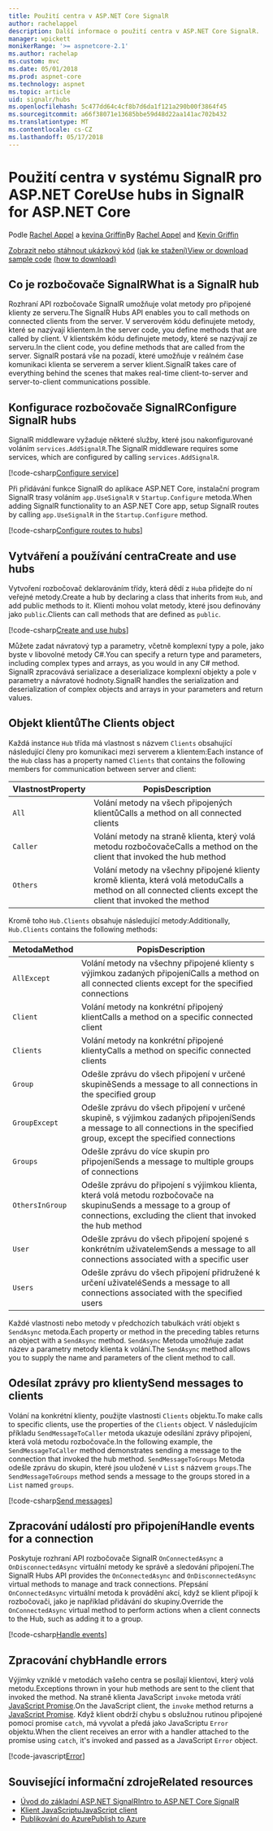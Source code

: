 ```yaml
---
title: Použití centra v ASP.NET Core SignalR
author: rachelappel
description: Další informace o použití centra v ASP.NET Core SignalR.
manager: wpickett
monikerRange: '>= aspnetcore-2.1'
ms.author: rachelap
ms.custom: mvc
ms.date: 05/01/2018
ms.prod: aspnet-core
ms.technology: aspnet
ms.topic: article
uid: signalr/hubs
ms.openlocfilehash: 5c477dd64c4cf8b7d6da1f121a290b00f3864f45
ms.sourcegitcommit: a66f38071e13685bbe59d48d22aa141ac702b432
ms.translationtype: MT
ms.contentlocale: cs-CZ
ms.lasthandoff: 05/17/2018
---
```

# <a name="use-hubs-in-signalr-for-aspnet-core"></a><span data-ttu-id="48a21-103">Použití centra v systému SignalR pro ASP.NET Core</span><span class="sxs-lookup"><span data-stu-id="48a21-103">Use hubs in SignalR for ASP.NET Core</span></span>

<span data-ttu-id="48a21-104">Podle [Rachel Appel](https://twitter.com/rachelappel) a [kevina Griffin](https://twitter.com/1kevgriff)</span><span class="sxs-lookup"><span data-stu-id="48a21-104">By [Rachel Appel](https://twitter.com/rachelappel) and [Kevin Griffin](https://twitter.com/1kevgriff)</span></span>

<span data-ttu-id="48a21-105">[Zobrazit nebo stáhnout ukázkový kód](https://github.com/aspnet/Docs/tree/master/aspnetcore/signalr/hubs/sample/ ) [(jak ke stažení)](xref:tutorials/index#how-to-download-a-sample)</span><span class="sxs-lookup"><span data-stu-id="48a21-105">[View or download sample code](https://github.com/aspnet/Docs/tree/master/aspnetcore/signalr/hubs/sample/ ) [(how to download)](xref:tutorials/index#how-to-download-a-sample)</span></span>

## <a name="what-is-a-signalr-hub"></a><span data-ttu-id="48a21-106">Co je rozbočovače SignalR</span><span class="sxs-lookup"><span data-stu-id="48a21-106">What is a SignalR hub</span></span>

<span data-ttu-id="48a21-107">Rozhraní API rozbočovače SignalR umožňuje volat metody pro připojené klienty ze serveru.</span><span class="sxs-lookup"><span data-stu-id="48a21-107">The SignalR Hubs API enables you to call methods on connected clients from the server.</span></span> <span data-ttu-id="48a21-108">V serverovém kódu definujete metody, které se nazývají klientem.</span><span class="sxs-lookup"><span data-stu-id="48a21-108">In the server code, you define methods that are called by client.</span></span> <span data-ttu-id="48a21-109">V klientském kódu definujete metody, které se nazývají ze serveru.</span><span class="sxs-lookup"><span data-stu-id="48a21-109">In the client code, you define methods that are called from the server.</span></span> <span data-ttu-id="48a21-110">SignalR postará vše na pozadí, které umožňuje v reálném čase komunikaci klienta se serverem a server klient.</span><span class="sxs-lookup"><span data-stu-id="48a21-110">SignalR takes care of everything behind the scenes that makes real-time client-to-server and server-to-client communications possible.</span></span>

## <a name="configure-signalr-hubs"></a><span data-ttu-id="48a21-111">Konfigurace rozbočovače SignalR</span><span class="sxs-lookup"><span data-stu-id="48a21-111">Configure SignalR hubs</span></span>

<span data-ttu-id="48a21-112">SignalR middleware vyžaduje některé služby, které jsou nakonfigurované voláním `services.AddSignalR`.</span><span class="sxs-lookup"><span data-stu-id="48a21-112">The SignalR middleware requires some services, which are configured by calling `services.AddSignalR`.</span></span>

[!code-csharp[Configure service](hubs/sample/startup.cs?range=38)]

<span data-ttu-id="48a21-113">Při přidávání funkce SignalR do aplikace ASP.NET Core, instalační program SignalR trasy voláním `app.UseSignalR` v `Startup.Configure` metoda.</span><span class="sxs-lookup"><span data-stu-id="48a21-113">When adding SignalR functionality to an ASP.NET Core app, setup SignalR routes by calling `app.UseSignalR` in the `Startup.Configure` method.</span></span>

[!code-csharp[Configure routes to hubs](hubs/sample/startup.cs?range=57-60)]

## <a name="create-and-use-hubs"></a><span data-ttu-id="48a21-114">Vytváření a používání centra</span><span class="sxs-lookup"><span data-stu-id="48a21-114">Create and use hubs</span></span>

<span data-ttu-id="48a21-115">Vytvoření rozbočovač deklarováním třídy, která dědí z `Hub`a přidejte do ní veřejné metody.</span><span class="sxs-lookup"><span data-stu-id="48a21-115">Create a hub by declaring a class that inherits from `Hub`, and add public methods to it.</span></span> <span data-ttu-id="48a21-116">Klienti mohou volat metody, které jsou definovány jako `public`.</span><span class="sxs-lookup"><span data-stu-id="48a21-116">Clients can call methods that are defined as `public`.</span></span>

[!code-csharp[Create and use hubs](hubs/sample/hubs/chathub.cs?range=8-37)]

<span data-ttu-id="48a21-117">Můžete zadat návratový typ a parametry, včetně komplexní typy a pole, jako byste v libovolné metody C#.</span><span class="sxs-lookup"><span data-stu-id="48a21-117">You can specify a return type and parameters, including complex types and arrays, as you would in any C# method.</span></span> <span data-ttu-id="48a21-118">SignalR zpracovává serializace a deserializace komplexní objekty a pole v parametry a návratové hodnoty.</span><span class="sxs-lookup"><span data-stu-id="48a21-118">SignalR handles the serialization and deserialization of complex objects and arrays in your parameters and return values.</span></span>

## <a name="the-clients-object"></a><span data-ttu-id="48a21-119">Objekt klientů</span><span class="sxs-lookup"><span data-stu-id="48a21-119">The Clients object</span></span>

<span data-ttu-id="48a21-120">Každá instance `Hub` třída má vlastnost s názvem `Clients` obsahující následující členy pro komunikaci mezi serverem a klientem:</span><span class="sxs-lookup"><span data-stu-id="48a21-120">Each instance of the `Hub` class has a property named `Clients` that contains the following members for communication between server and client:</span></span>

| <span data-ttu-id="48a21-121">Vlastnost</span><span class="sxs-lookup"><span data-stu-id="48a21-121">Property</span></span> | <span data-ttu-id="48a21-122">Popis</span><span class="sxs-lookup"><span data-stu-id="48a21-122">Description</span></span> |
| ------ | ----------- |
| `All` | <span data-ttu-id="48a21-123">Volání metody na všech připojených klientů</span><span class="sxs-lookup"><span data-stu-id="48a21-123">Calls a method on all connected clients</span></span> |
| `Caller` | <span data-ttu-id="48a21-124">Volání metody na straně klienta, který volá metodu rozbočovače</span><span class="sxs-lookup"><span data-stu-id="48a21-124">Calls a method on the client that invoked the hub method</span></span> |
| `Others` | <span data-ttu-id="48a21-125">Volání metody na všechny připojené klienty kromě klienta, která volá metodu</span><span class="sxs-lookup"><span data-stu-id="48a21-125">Calls a method on all connected clients except the client that invoked the method</span></span> |


<span data-ttu-id="48a21-126">Kromě toho `Hub.Clients` obsahuje následující metody:</span><span class="sxs-lookup"><span data-stu-id="48a21-126">Additionally, `Hub.Clients` contains the following methods:</span></span>

| <span data-ttu-id="48a21-127">Metoda</span><span class="sxs-lookup"><span data-stu-id="48a21-127">Method</span></span> | <span data-ttu-id="48a21-128">Popis</span><span class="sxs-lookup"><span data-stu-id="48a21-128">Description</span></span> |
| ------ | ----------- |
| `AllExcept` | <span data-ttu-id="48a21-129">Volání metody na všechny připojené klienty s výjimkou zadaných připojení</span><span class="sxs-lookup"><span data-stu-id="48a21-129">Calls a method on all connected clients except for the specified connections</span></span> |
| `Client` | <span data-ttu-id="48a21-130">Volání metody na konkrétní připojený klient</span><span class="sxs-lookup"><span data-stu-id="48a21-130">Calls a method on a specific connected client</span></span> |
| `Clients` | <span data-ttu-id="48a21-131">Volání metody na konkrétní připojené klienty</span><span class="sxs-lookup"><span data-stu-id="48a21-131">Calls a method on specific connected clients</span></span> |
| `Group` | <span data-ttu-id="48a21-132">Odešle zprávu do všech připojení v určené skupině</span><span class="sxs-lookup"><span data-stu-id="48a21-132">Sends a message to all connections in the specified group</span></span>  |
| `GroupExcept` | <span data-ttu-id="48a21-133">Odešle zprávu do všech připojení v určené skupině, s výjimkou zadaných připojení</span><span class="sxs-lookup"><span data-stu-id="48a21-133">Sends a message to all connections in the specified group, except the specified connections</span></span> |
| `Groups` | <span data-ttu-id="48a21-134">Odešle zprávu do více skupin pro připojení</span><span class="sxs-lookup"><span data-stu-id="48a21-134">Sends a message to multiple groups of connections</span></span>  |
| `OthersInGroup` | <span data-ttu-id="48a21-135">Odešle zprávu do připojení s výjimkou klienta, která volá metodu rozbočovače na skupinu</span><span class="sxs-lookup"><span data-stu-id="48a21-135">Sends a message to a group of connections, excluding the client that invoked the hub method</span></span>  |
| `User` | <span data-ttu-id="48a21-136">Odešle zprávu do všech připojení spojené s konkrétním uživatelem</span><span class="sxs-lookup"><span data-stu-id="48a21-136">Sends a message to all connections associated with a specific user</span></span> |
| `Users` | <span data-ttu-id="48a21-137">Odešle zprávu do všech připojení přidružené k určení uživatelé</span><span class="sxs-lookup"><span data-stu-id="48a21-137">Sends a message to all connections associated with the specified users</span></span> |

<span data-ttu-id="48a21-138">Každé vlastnosti nebo metody v předchozích tabulkách vrátí objekt s `SendAsync` metoda.</span><span class="sxs-lookup"><span data-stu-id="48a21-138">Each property or method in the preceding tables returns an object with a `SendAsync` method.</span></span> <span data-ttu-id="48a21-139">`SendAsync` Metoda umožňuje zadat název a parametry metody klienta k volání.</span><span class="sxs-lookup"><span data-stu-id="48a21-139">The `SendAsync` method allows you to supply the name and parameters of the client method to call.</span></span>

## <a name="send-messages-to-clients"></a><span data-ttu-id="48a21-140">Odesílat zprávy pro klienty</span><span class="sxs-lookup"><span data-stu-id="48a21-140">Send messages to clients</span></span>

<span data-ttu-id="48a21-141">Volání na konkrétní klienty, použijte vlastnosti `Clients` objektu.</span><span class="sxs-lookup"><span data-stu-id="48a21-141">To make calls to specific clients, use the properties of the `Clients` object.</span></span> <span data-ttu-id="48a21-142">V následujícím příkladu `SendMessageToCaller` metoda ukazuje odesílání zprávy připojení, která volá metodu rozbočovače.</span><span class="sxs-lookup"><span data-stu-id="48a21-142">In the following example, the `SendMessageToCaller` method demonstrates sending a message to the connection that invoked the hub method.</span></span> <span data-ttu-id="48a21-143">`SendMessageToGroups` Metoda odešle zprávu do skupin, které jsou uložené v `List` s názvem `groups`.</span><span class="sxs-lookup"><span data-stu-id="48a21-143">The `SendMessageToGroups` method sends a message to the groups stored in a `List` named `groups`.</span></span>

[!code-csharp[Send messages](hubs/sample/hubs/chathub.cs?range=15-24)]

## <a name="handle-events-for-a-connection"></a><span data-ttu-id="48a21-144">Zpracování událostí pro připojení</span><span class="sxs-lookup"><span data-stu-id="48a21-144">Handle events for a connection</span></span>

<span data-ttu-id="48a21-145">Poskytuje rozhraní API rozbočovače SignalR `OnConnectedAsync` a `OnDisconnectedAsync` virtuální metody ke správě a sledování připojení.</span><span class="sxs-lookup"><span data-stu-id="48a21-145">The SignalR Hubs API provides the `OnConnectedAsync` and `OnDisconnectedAsync` virtual methods to manage and track connections.</span></span> <span data-ttu-id="48a21-146">Přepsání `OnConnectedAsync` virtuální metoda k provádění akcí, když se klient připojí k rozbočovači, jako je například přidávání do skupiny.</span><span class="sxs-lookup"><span data-stu-id="48a21-146">Override the `OnConnectedAsync` virtual method to perform actions when a client connects to the Hub, such as adding it to a group.</span></span>

[!code-csharp[Handle events](hubs/sample/hubs/chathub.cs?range=26-36)]

## <a name="handle-errors"></a><span data-ttu-id="48a21-147">Zpracování chyb</span><span class="sxs-lookup"><span data-stu-id="48a21-147">Handle errors</span></span>

<span data-ttu-id="48a21-148">Výjimky vzniklé v metodách vašeho centra se posílají klientovi, který volá metodu.</span><span class="sxs-lookup"><span data-stu-id="48a21-148">Exceptions thrown in your hub methods are sent to the client that invoked the method.</span></span> <span data-ttu-id="48a21-149">Na straně klienta JavaScript `invoke` metoda vrátí [JavaScript Promise](https://developer.mozilla.org/docs/Web/JavaScript/Guide/Using_promises).</span><span class="sxs-lookup"><span data-stu-id="48a21-149">On the JavaScript client, the `invoke` method returns a [JavaScript Promise](https://developer.mozilla.org/docs/Web/JavaScript/Guide/Using_promises).</span></span> <span data-ttu-id="48a21-150">Když klient obdrží chybu s obslužnou rutinou připojené pomocí promise `catch`, má vyvolat a předá jako JavaScriptu `Error` objektu.</span><span class="sxs-lookup"><span data-stu-id="48a21-150">When the client receives an error with a handler attached to the promise using `catch`, it's invoked and passed as a JavaScript `Error` object.</span></span>

[!code-javascript[Error](hubs/sample/wwwroot/js/chat.js?range=23)]

## <a name="related-resources"></a><span data-ttu-id="48a21-151">Související informační zdroje</span><span class="sxs-lookup"><span data-stu-id="48a21-151">Related resources</span></span>

* [<span data-ttu-id="48a21-152">Úvod do základní ASP.NET SignalR</span><span class="sxs-lookup"><span data-stu-id="48a21-152">Intro to ASP.NET Core SignalR</span></span>](xref:signalr/introduction)
* [<span data-ttu-id="48a21-153">Klient JavaScriptu</span><span class="sxs-lookup"><span data-stu-id="48a21-153">JavaScript client</span></span>](xref:signalr/javascript-client)
* [<span data-ttu-id="48a21-154">Publikování do Azure</span><span class="sxs-lookup"><span data-stu-id="48a21-154">Publish to Azure</span></span>](xref:signalr/publish-to-azure-web-app)
